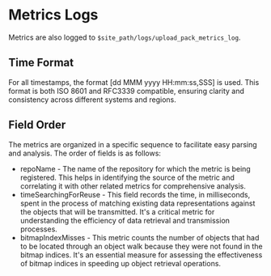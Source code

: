 Metrics Logs
============

Metrics are also logged to `$site_path/logs/upload_pack_metrics_log`.

Time Format
-----------

For all timestamps, the format [dd MMM yyyy HH:mm:ss,SSS] is used. This format is both ISO 8601 and
RFC3339 compatible, ensuring clarity and consistency across different systems and regions.

Field Order
-----------

The metrics are organized in a specific sequence to facilitate easy parsing and analysis. The order
of fields is as follows:

- repoName - The name of the repository for which the metric is being registered. This helps in
  identifying the source of the metric and correlating it with other related metrics for comprehensive
  analysis.
- timeSearchingForReuse - This field records the time, in milliseconds, spent in the process of
  matching existing data representations against the objects that will be transmitted. It's a critical
  metric for understanding the efficiency of data retrieval and transmission processes.
- bitmapIndexMisses - This metric counts the number of objects that had to be located through an
  object walk because they were not found in the bitmap indices. It's an essential measure for assessing
  the effectiveness of bitmap indices in speeding up object retrieval operations.
